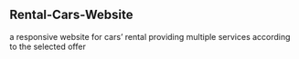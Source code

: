 ## Rental-Cars-Website
a responsive website for cars’ rental providing multiple services according to the selected offer <br>

